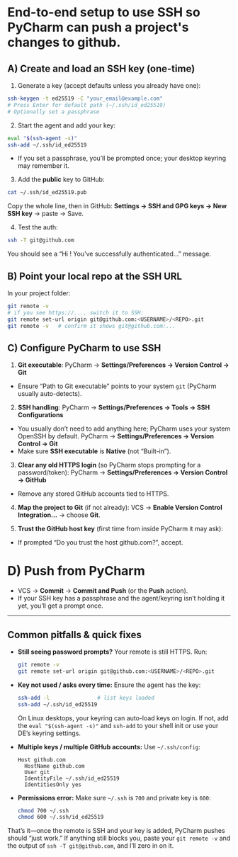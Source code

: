 # End-to-end setup to use **SSH** so PyCharm can push a project's changes to github.

## A) Create and load an SSH key (one-time)

1. Generate a key (accept defaults unless you already have one):

```bash
ssh-keygen -t ed25519 -C "your_email@example.com"
# Press Enter for default path (~/.ssh/id_ed25519)
# Optionally set a passphrase
```

2. Start the agent and add your key:

```bash
eval "$(ssh-agent -s)"
ssh-add ~/.ssh/id_ed25519
```

* If you set a passphrase, you’ll be prompted once; your desktop keyring may remember it.

3. Add the **public** key to GitHub:

```bash
cat ~/.ssh/id_ed25519.pub
```

Copy the whole line, then in GitHub: **Settings → SSH and GPG keys → New SSH key** → paste → Save.

4. Test the auth:

```bash
ssh -T git@github.com
```

You should see a “Hi <username>! You’ve successfully authenticated…” message.

## B) Point your local repo at the SSH URL

In your project folder:

```bash
git remote -v
# if you see https://..., switch it to SSH:
git remote set-url origin git@github.com:<USERNAME>/<REPO>.git
git remote -v   # confirm it shows git@github.com:...
```

## C) Configure PyCharm to use SSH

1. **Git executable**:
   PyCharm → **Settings/Preferences → Version Control → Git**

* Ensure “Path to Git executable” points to your system `git` (PyCharm usually auto-detects).

2. **SSH handling**:
   PyCharm → **Settings/Preferences → Tools → SSH Configurations**

* You usually don’t need to add anything here; PyCharm uses your system OpenSSH by default.
  PyCharm → **Settings/Preferences → Version Control → Git**
* Make sure **SSH executable** is **Native** (not “Built-in”).

3. **Clear any old HTTPS login** (so PyCharm stops prompting for a password/token):
   PyCharm → **Settings/Preferences → Version Control → GitHub**

* Remove any stored GitHub accounts tied to HTTPS.

4. **Map the project to Git** (if not already):
   VCS → **Enable Version Control Integration…** → choose **Git**.

5. **Trust the GitHub host key** (first time from inside PyCharm it may ask):

* If prompted “Do you trust the host github.com?”, accept.

# D) Push from PyCharm

* VCS → **Commit** → **Commit and Push** (or the **Push** action).
* If your SSH key has a passphrase and the agent/keyring isn’t holding it yet, you’ll get a prompt once.

---

## Common pitfalls & quick fixes

* **Still seeing password prompts?** Your remote is still HTTPS. Run:

  ```bash
  git remote -v
  git remote set-url origin git@github.com:<USERNAME>/<REPO>.git
  ```
* **Key not used / asks every time:** Ensure the agent has the key:

  ```bash
  ssh-add -l               # list keys loaded
  ssh-add ~/.ssh/id_ed25519
  ```

  On Linux desktops, your keyring can auto-load keys on login. If not, add the `eval "$(ssh-agent -s)"` and `ssh-add` to your shell init or use your DE’s keyring settings.
* **Multiple keys / multiple GitHub accounts:** Use `~/.ssh/config`:

  ```
  Host github.com
    HostName github.com
    User git
    IdentityFile ~/.ssh/id_ed25519
    IdentitiesOnly yes
  ```
* **Permissions error:** Make sure `~/.ssh` is `700` and private key is `600`:

  ```bash
  chmod 700 ~/.ssh
  chmod 600 ~/.ssh/id_ed25519
  ```

That’s it—once the remote is SSH and your key is added, PyCharm pushes should “just work.” If anything still blocks you, paste your `git remote -v` and the output of `ssh -T git@github.com`, and I’ll zero in on it.
